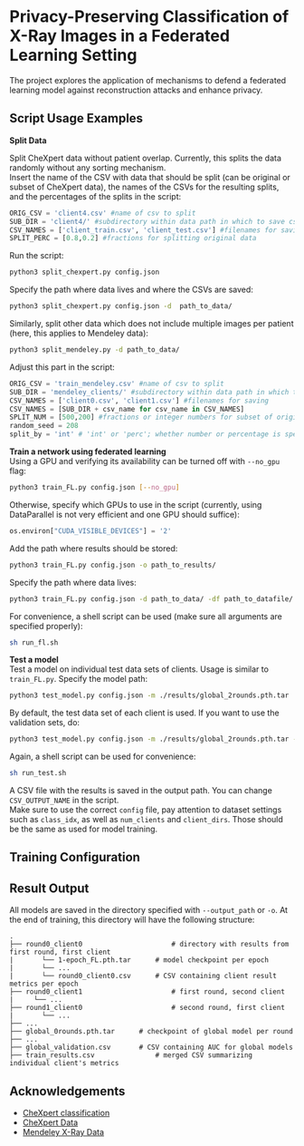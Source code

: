 # Privacy-Preserving Classification of X-Ray Images in a Federated Learning Setting

The project explores the application of mechanisms to defend a federated learning model against reconstruction attacks and enhance privacy.

## Script Usage Examples

**Split Data**  

Split CheXpert data without patient overlap. Currently, this splits the data randomly without any sorting mechanism.  
Insert the name of the CSV with data that should be split (can be original or subset of CheXpert data), the names of the CSVs for the resulting splits, and the percentages of the splits in the script:  
```python
ORIG_CSV = 'client4.csv' #name of csv to split
SUB_DIR = 'client4/' #subdirectory within data path in which to save csv files
CSV_NAMES = ['client_train.csv', 'client_test.csv'] #filenames for saving
SPLIT_PERC = [0.8,0.2] #fractions for splitting original data
```
Run the script:  
```sh
python3 split_chexpert.py config.json
```
Specify the path where data lives and where the CSVs are saved:  
```sh
python3 split_chexpert.py config.json -d  path_to_data/
```
Similarly, split other data which does not include multiple images per patient (here, this applies to Mendeley data):  
```sh
python3 split_mendeley.py -d path_to_data/ 
```
Adjust this part in the script:
```python
ORIG_CSV = 'train_mendeley.csv' #name of csv to split
SUB_DIR = 'mendeley_clients/' #subdirectory within data path in which to save csv files
CSV_NAMES = ['client0.csv', 'client1.csv'] #filenames for saving
CSV_NAMES = [SUB_DIR + csv_name for csv_name in CSV_NAMES]
SPLIT_NUM = [500,200] #fractions or integer numbers for subset of original data
random_seed = 208
split_by = 'int' # 'int' or 'perc'; whether number or percentage is specified
```

**Train a network using federated learning**   
Using a GPU and verifying its availability can be turned off with ```--no_gpu``` flag:   
```sh
python3 train_FL.py config.json [--no_gpu]
```
Otherwise, specify which GPUs to use in the script (currently, using DataParallel is not very efficient and one GPU should suffice):   
```python
os.environ["CUDA_VISIBLE_DEVICES"] = '2'
```
Add the path where results should be stored:   
```sh
python3 train_FL.py config.json -o path_to_results/
```
Specify the path where data lives:
```sh
python3 train_FL.py config.json -d path_to_data/ -df path_to_datafile/
```
For convenience, a shell script can be used (make sure all arguments are specified properly): 
```sh
sh run_fl.sh
```

**Test a model**  
Test a model on individual test data sets of clients. Usage is similar to ```train_FL.py```. Specify the model path:

```sh
python3 test_model.py config.json -m ./results/global_2rounds.pth.tar
```
By default, the test data set of each client is used. If you want to use the validation sets, do:  
```sh
python3 test_model.py config.json -m ./results/global_2rounds.pth.tar --val
```
Again, a shell script can be used for convenience:  
```sh
sh run_test.sh
```
A CSV file with the results is saved in the output path. You can change ```CSV_OUTPUT_NAME``` in the script.  
Make sure to use the correct ```config``` file, pay attention to dataset settings such as ```class_idx```, as well as ```num_clients``` and ```client_dirs```. Those should be the same as used for model training.

## Training Configuration

## Result Output

All models are saved in the directory specified with ```--output_path``` or ```-o```.  At the end of training, this directory will have the following structure:  

```
.
├── round0_client0 						# directory with results from first round, first client
|		└── 1-epoch_FL.pth.tar 		# model checkpoint per epoch
|		└── ...
|		└── round0_client0.csv 		# CSV containing client result metrics per epoch
├── round0_client1 						# first round, second client
|	  └── ...
├──	round1_client0 						# second round, first client
|		└── ...
├── ...
├── global_0rounds.pth.tar 		# checkpoint of global model per round
├── ...
├── global_validation.csv 		# CSV containing AUC for global models
├── train_results.csv 				# merged CSV summarizing individual client's metrics
```


## Acknowledgements

* [CheXpert classification](https://github.com/Stomper10/CheXpert)
* [CheXpert Data](https://stanfordmlgroup.github.io/competitions/chexpert/)
* [Mendeley X-Ray Data](https://data.mendeley.com/datasets/rscbjbr9sj/3)
